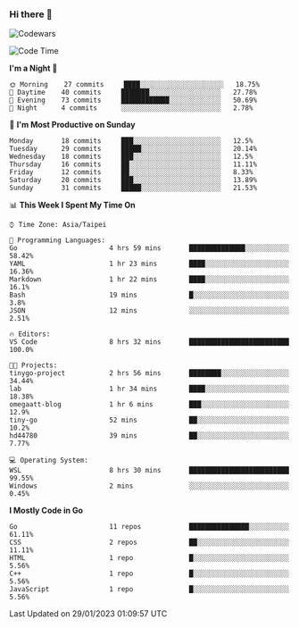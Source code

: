 ### Hi there 👋

![Codewars](https://www.codewars.com/users/omegaatt36/badges/small)

<!--START_SECTION:waka-->
![Code Time](http://img.shields.io/badge/Code%20Time-779%20hrs%2026%20mins-blue)

**I'm a Night 🦉** 

```text
🌞 Morning    27 commits     ████░░░░░░░░░░░░░░░░░░░░░   18.75% 
🌆 Daytime    40 commits     ███████░░░░░░░░░░░░░░░░░░   27.78% 
🌃 Evening    73 commits     ████████████░░░░░░░░░░░░░   50.69% 
🌙 Night      4 commits      ░░░░░░░░░░░░░░░░░░░░░░░░░   2.78%

```
📅 **I'm Most Productive on Sunday** 

```text
Monday       18 commits     ███░░░░░░░░░░░░░░░░░░░░░░   12.5% 
Tuesday      29 commits     █████░░░░░░░░░░░░░░░░░░░░   20.14% 
Wednesday    18 commits     ███░░░░░░░░░░░░░░░░░░░░░░   12.5% 
Thursday     16 commits     ██░░░░░░░░░░░░░░░░░░░░░░░   11.11% 
Friday       12 commits     ██░░░░░░░░░░░░░░░░░░░░░░░   8.33% 
Saturday     20 commits     ███░░░░░░░░░░░░░░░░░░░░░░   13.89% 
Sunday       31 commits     █████░░░░░░░░░░░░░░░░░░░░   21.53%

```


📊 **This Week I Spent My Time On** 

```text
⌚︎ Time Zone: Asia/Taipei

💬 Programming Languages: 
Go                       4 hrs 59 mins       ██████████████░░░░░░░░░░░   58.42% 
YAML                     1 hr 23 mins        ████░░░░░░░░░░░░░░░░░░░░░   16.36% 
Markdown                 1 hr 22 mins        ████░░░░░░░░░░░░░░░░░░░░░   16.1% 
Bash                     19 mins             █░░░░░░░░░░░░░░░░░░░░░░░░   3.8% 
JSON                     12 mins             ░░░░░░░░░░░░░░░░░░░░░░░░░   2.51%

🔥 Editors: 
VS Code                  8 hrs 32 mins       █████████████████████████   100.0%

🐱‍💻 Projects: 
tinygo-project           2 hrs 56 mins       ████████░░░░░░░░░░░░░░░░░   34.44% 
lab                      1 hr 34 mins        ████░░░░░░░░░░░░░░░░░░░░░   18.38% 
omegaatt-blog            1 hr 6 mins         ███░░░░░░░░░░░░░░░░░░░░░░   12.9% 
tiny-go                  52 mins             ██░░░░░░░░░░░░░░░░░░░░░░░   10.2% 
hd44780                  39 mins             ██░░░░░░░░░░░░░░░░░░░░░░░   7.77%

💻 Operating System: 
WSL                      8 hrs 30 mins       █████████████████████████   99.55% 
Windows                  2 mins              ░░░░░░░░░░░░░░░░░░░░░░░░░   0.45%

```

**I Mostly Code in Go** 

```text
Go                       11 repos            ███████████████░░░░░░░░░░   61.11% 
CSS                      2 repos             ██░░░░░░░░░░░░░░░░░░░░░░░   11.11% 
HTML                     1 repo              █░░░░░░░░░░░░░░░░░░░░░░░░   5.56% 
C++                      1 repo              █░░░░░░░░░░░░░░░░░░░░░░░░   5.56% 
JavaScript               1 repo              █░░░░░░░░░░░░░░░░░░░░░░░░   5.56%

```



 Last Updated on 29/01/2023 01:09:57 UTC
<!--END_SECTION:waka-->

<!--
**omegaatt36/omegaatt36** is a ✨ _special_ ✨ repository because its `README.md` (this file) appears on your GitHub profile.

Here are some ideas to get you started:

- 🔭 I’m currently working on ...
- 🌱 I’m currently learning ...
- 👯 I’m looking to collaborate on ...
- 🤔 I’m looking for help with ...
- 💬 Ask me about ...
- 📫 How to reach me: ...
- 😄 Pronouns: ...
- ⚡ Fun fact: ...
-->
